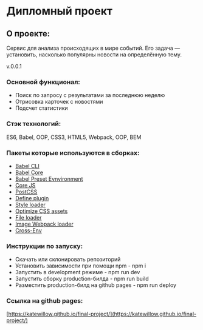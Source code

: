 # Дипломный проект

## О проекте: 
Сервис для анализа происходящих в мире событий. Его задача — установить, насколько популярны новости на определённую тему.

v.0.0.1

### Основной функционал:
* Поиск по запросу с результатами за последнюю неделю
* Отрисовка карточек с новостями
* Подсчет статистики


### Стэк технологий:
ES6, Babel, OOP, CSS3, HTML5, Webpack, OOP, BEM

### Пакеты которые используются в сборках:
*  [Babel CLI](https://babeljs.io/docs/en/babel-cli#docsNav) 
*  [Babel Core](https://babeljs.io/docs/en/babel-core) 
*  [Babel Preset Evnvironment](https://babeljs.io/docs/en/babel-preset-env#docsNav) 
*  [Сore JS](https://github.com/zloirock/core-js#readme) 
*  [PostCSS](https://postcss.org/) 
*  [Define plugin](https://webpack.js.org/plugins/define-plugin/) 
*  [Style loader](https://github.com/webpack-contrib/style-loader) 
*  [Optimize CSS assets](https://www.npmjs.com/package/optimize-css-assets-webpack-plugin) 
*  [File loader](https://github.com/webpack-contrib/file-loader) 
*  [Image Webpack loader](https://www.npmjs.com/package/image-webpack-loader) 
*  [Cross-Env](https://www.npmjs.com/package/cross-env)


### Инструкции по запуску:
* Скачать или склонировать репозиторий
* Установить зависимости при помощи npm - npm i
* Запустить в development режиме - npm run dev
* Запустить сборку production-билда - npm run build
* Разместить production-билд на github pages - npm run deploy

### Ссылка на github pages:
 [https://katewillow.github.io/final-project/](https://katewillow.github.io/final-project/) 
